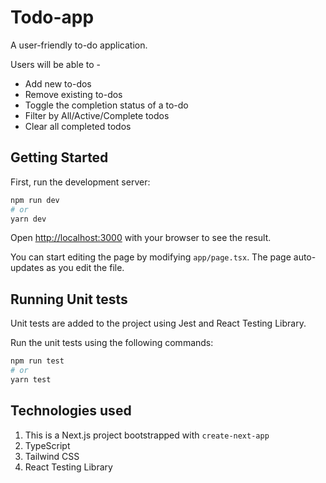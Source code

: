 # Todo-app
A user-friendly to-do application.

Users will be able to -
* Add new to-dos
* Remove existing to-dos
* Toggle the completion status of a to-do
* Filter by All/Active/Complete todos
* Clear all completed todos

## Getting Started

First, run the development server:

```bash
npm run dev
# or
yarn dev
```

Open [http://localhost:3000](http://localhost:3000) with your browser to see the result.

You can start editing the page by modifying `app/page.tsx`. The page auto-updates as you edit the file.



## Running Unit tests

Unit tests are added to the project using Jest and React Testing Library.

Run the unit tests using the following commands:

```bash
npm run test
# or
yarn test
```



## Technologies used

1. This is a Next.js project bootstrapped with `create-next-app`
2. TypeScript
3. Tailwind CSS
4. React Testing Library







